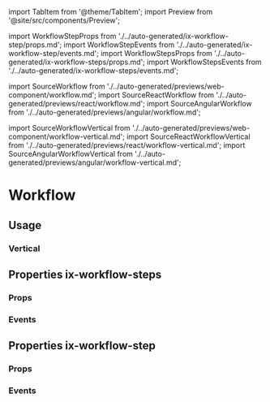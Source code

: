 import TabItem from '@theme/TabItem';
import Preview from '@site/src/components/Preview';

import WorkflowStepProps from './../auto-generated/ix-workflow-step/props.md';
import WorkflowStepEvents from './../auto-generated/ix-workflow-step/events.md';
import WorkflowStepsProps from './../auto-generated/ix-workflow-steps/props.md';
import WorkflowStepsEvents from './../auto-generated/ix-workflow-steps/events.md';

import SourceWorkflow from './../auto-generated/previews/web-component/workflow.md';
import SourceReactWorkflow from './../auto-generated/previews/react/workflow.md';
import SourceAngularWorkflow from './../auto-generated/previews/angular/workflow.md';

import SourceWorkflowVertical from './../auto-generated/previews/web-component/workflow-vertical.md';
import SourceReactWorkflowVertical from './../auto-generated/previews/react/workflow-vertical.md';
import SourceAngularWorkflowVertical from './../auto-generated/previews/angular/workflow-vertical.md';

# Workflow

## Usage

<Preview name="workflow" height="24rem">
  <TabItem value="javascript">
    <SourceWorkflow />
  </TabItem>
  <TabItem value="react">
    <SourceReactWorkflow />
  </TabItem>
  <TabItem value="angular">
    <SourceAngularWorkflow />
  </TabItem>
</Preview>

### Vertical

<Preview name="workflow-vertical" height="24rem">
  <TabItem value="javascript">
    <SourceWorkflowVertical />
  </TabItem>
  <TabItem value="react">
    <SourceReactWorkflowVertical />
  </TabItem>
  <TabItem value="angular">
    <SourceAngularWorkflowVertical />
  </TabItem>
</Preview>

## Properties ix-workflow-steps

### Props

<WorkflowStepsProps />

### Events

<WorkflowStepsEvents />

## Properties ix-workflow-step

### Props

<WorkflowStepProps />

### Events

<WorkflowStepEvents />
